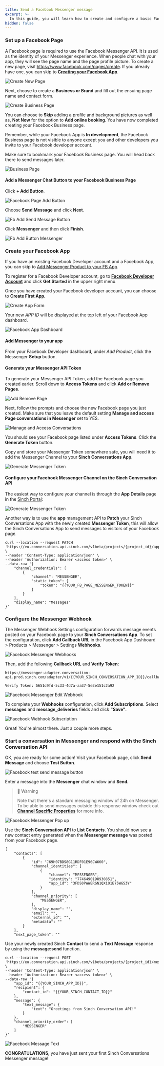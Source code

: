 ```yaml
---
title: Send a Facebook Messenger message
excerpt: >-
  In this guide, you will learn how to create and configure a basic Facebook Business Page with Messenger chat feature. Once you complete the steps below, you will have a Facebook App, Facebook Business page with Messenger Chat button, a Messenger Token, and a configured Messenger Webhook to use with the Sinch Conversation API.
hidden: false
---
```


### Set up a Facebook Page

A Facebook page is required to use the Facebook Messenger API. It is used as the identity of your Messenger experience. When people chat with your app, they will see the page name and the page profile picture. To create a new page, visit https://www.facebook.com/pages/create. If you already have one, you can skip to [**Creating your Facebook App**](doc:conversation-send-a-message-with-fb-messenger#create-your-facebook-app).

![Create New Page](../conversation-channel-support/images/channel-support/messenger/fb_create_new_page.png)

Next, choose to create a **Business or Brand** and fill out the ensuing page name and contact form.

![Create Business Page](../conversation-channel-support/images/channel-support/messenger/fb_create_business_page.png)

You can choose to **Skip** adding a profile and background pictures as well as, **Not Now** for the option to **Add online booking**. You have now completed creating your Facebook Business page.

Remember, while your Facebook App is **In development**, the Facebook Business page is not visible to anyone except you and other developers you invite to your Facebook developer account.

Make sure to bookmark your Facebook Business page. You will head back there to send messages later.

![Business Page](../conversation-channel-support/images/channel-support/messenger/fb_business_page.png)

#### Add a Messenger Chat Button to your Facebook Business Page

Click **+ Add Button**.

![Facebook Page Add Button](../conversation-channel-support/images/channel-support/messenger/fb_page_add_button.png)

Choose **Send Message** and click **Next**.

![Fb Add Send Message Button](../conversation-channel-support/images/channel-support/messenger/fb_add_send_message_button.png)

Click **Messenger** and then click **Finish**.

![Fb Add Button Messenger](../conversation-channel-support/images/channel-support/messenger/fb_add_button_messenger.png)

### Create your Facebook App

If you have an existing Facebook Developer account and a Facebook App, you can skip to [Add Messenger Product to your FB App](#add-messenger-to-your-app).

To register for a Facebook Developer account, go to **[Facebook Developer Account](https://developers.facebook.com)** and click **Get Started** in the upper right menu.

[](../conversation-channel-support/images/channel-support/messenger/fb_for_developers.png)

Once you have created your Facebook developer account, you can choose to **Create First App**.

![Create App Form](../conversation-channel-support/images/channel-support/messenger/fb_create_first_app.png)

Your new _APP ID_ will be displayed at the top left of your Facebook App dashboard.

![Facebook App Dashboard](../conversation-channel-support/images/channel-support/messenger/fb_app_dashboard.png)

#### Add Messenger to your app

From your Facebook Developer dashboard, under _Add Product_, click the Messenger **Setup** button.

#### Generate your Messenger API Token

To generate your Messenger API Token, add the Facebook page you created earler. Scroll down to **Access Tokens** and click **Add or Remove Pages**.

![Add Remove Page](../conversation-channel-support/images/channel-support/messenger/fb_add_remove_page.png)

Next, follow the prompts and choose the new Facebook page you just created. Make sure that you leave the default setting **Manage and access Page conversations in Messenger** set to YES.

![Manage and Access Conversations](../conversation-channel-support/images/channel-support/messenger/fb_manage_and_access_conversations.png)

You should see your Facebook page listed under **Access Tokens**. Click the **Generate Token** button.

Copy and store your Messenger Token somewhere safe, you will need it to add the Messenger Channel to your **Sinch Conversations App**.

![Generate Messenger Token](../conversation-channel-support/images/channel-support/messenger/fb_generate_messenger_token.png)

#### Configure your Facebook Messenger Channel on the Sinch Conversation API

The easiest way to configure your channel is through the **App Details** page in the [Sinch Portal](https://dashboard.sinch.com/convapi/apps):

![Generate Messenger Token](../conversation-channel-support/images/channel-support/messenger/fb_channel_config.png)

Another way is to use the **app** management API to **Patch** your Sinch Conversations App with the newly created **Messenger Token**, this will allow the Sinch Conversations App to send messages to visitors of your Facebook page.

```shell Curl
curl --location --request PATCH 'https://eu.conversation.api.sinch.com/v1beta/projects/{project_id}/apps' \
--header 'Content-Type: application/json' \
--header 'Authorization: Bearer <access token>' \
--data-raw '{
    "channel_credentials": [
        {
            "channel": "MESSENGER",
            "static_token": {
                "token": "{{YOUR_FB_PAGE_MESSENGER_TOKEN}}"
            }
        }
    ],
    "display_name": "Messages"
}'
```

### Configure the Messenger Webhook

The Messenger Webhook Settings configuration forwards message events posted on your Facebook page to your **Sinch Conversations App**. To set the configuration, click **Add Callback URL** in the Facebook App Dashboard > Products > Messenger > Settings **Webhooks**.

![Facebook Messenger Webhooks](../conversation-channel-support/images/channel-support/messenger/fb_messenger_webhooks.png)

Then, add the following **Callback URL** and **Verify Token**:

```Curl Callback URL:
https://messenger-adapter.conversation-api.prod.sinch.com/adapter/v1/{{YOUR_SINCH_CONVERSATION_APP_ID}}/callback

Verify Token: 5651d9fd-5c33-4d7a-aa37-5e3e151c2a92
```

![Facebook Messenger Edit Webhook](../conversation-channel-support/images/channel-support/messenger/fb_messenger_edit_webhook.png)

To complete your **Webhooks** configuration, click **Add Subscriptions**. Select **messages** and **message_deliveries** fields and click **"Save"**.

![Facebook Webhook Subscription](../conversation-channel-support/images/channel-support/messenger/fp_messenger_webhook_subscriptions.png)

Great! You're almost there. Just a couple more steps.

### Start a conversation in Messenger and respond with the Sinch Conversation API

OK, you are ready for some action! Visit your Facebook page, click **Send Message** and choose **Test Button**.

![Facebook test send message button](../conversation-channel-support/images/channel-support/messenger/fb_page_test_send_message_button.png)

Enter a message into the **Messenger** chat window and **Send**.

> 🚧 Warning
>
> Note that there's a standard messaging window of 24h on Messenger. To be able to send messages outside this response window check out [**Channel Specific Properties**](doc:conversation-channel-properties) for more info.

![Facebook Messenger Pop up](../conversation-channel-support/images/channel-support/messenger/fb_page_messenger_pop_up.png)

Use the **Sinch Conversation API** to **List Contacts**. You should now see a new contact entry generated when the **Messenger message** was posted from your Facebook page.

```
{
    "contacts": [
        {
            "id": "J69H07BDS8G11RDF01E96CW660",
            "channel_identities": [
                {
                    "channel": "MESSENGER",
                    "identity": "7746490198930851",
                    "app_id": "3FDS0PWWERGN1QX101E75WGS3Y"
                }
            ],
            "channel_priority": [
                "MESSENGER",
            ],
            "display_name": "",
            "email": "",
            "external_id": "",
            "metadata": ""
        }
    ],
    "next_page_token": ""

```

Use your newly created Sinch **Contact** to send a **Text Message** response by using the **message:send** function.

```shell Curl
curl --location --request POST 'https://eu.conversation.api.sinch.com/v1beta/projects/{project_id}/messages:send' \
--header 'Content-Type: application/json' \
--header 'Authorization: Bearer <access token>' \
--data-raw '{
    "app_id": "{{YOUR_SINCH_APP_ID}}",
    "recipient": {
        "contact_id": "{{YOUR_SINCH_CONTACT_ID}}"
    },
    "message": {
        "text_message": {
            "text": "Greetings from Sinch Conversation API!"
        }
    },
    "channel_priority_order": [
        "MESSENGER"
    ]
}'
```

![Facebook Message Text](../conversation-channel-support/images/channel-support/messenger/fb_message_text.jpg)

**CONGRATULATIONS**, you have just sent your first Sinch Conversations Messenger message!
